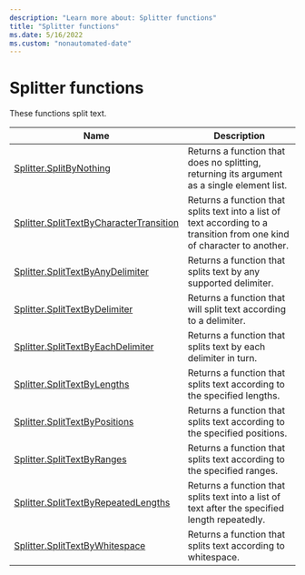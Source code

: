 ```yaml
---
description: "Learn more about: Splitter functions"
title: "Splitter functions"
ms.date: 5/16/2022
ms.custom: "nonautomated-date"
---
```

# Splitter functions

These functions split text.

|Name|Description|
|------------|---------------|
|[Splitter.SplitByNothing](splitter-splitbynothing.md)|Returns a function that does no splitting, returning its argument as a single element list.|
|[Splitter.SplitTextByCharacterTransition](splitter-splittextbycharactertransition.md)|Returns a function that splits text into a list of text according to a transition from one kind of character to another.|
|[Splitter.SplitTextByAnyDelimiter](splitter-splittextbyanydelimiter.md)|Returns a function that splits text by any supported delimiter.|
|[Splitter.SplitTextByDelimiter](splitter-splittextbydelimiter.md)|Returns a function that will split text according to a delimiter.|
|[Splitter.SplitTextByEachDelimiter](splitter-splittextbyeachdelimiter.md)|Returns a function that splits text by each delimiter in turn.|
|[Splitter.SplitTextByLengths](splitter-splittextbylengths.md)|Returns a function that splits text according to the specified lengths.|
|[Splitter.SplitTextByPositions](splitter-splittextbypositions.md)|Returns a function that splits text according to the specified positions.|
|[Splitter.SplitTextByRanges](splitter-splittextbyranges.md)|Returns a function that splits text according to the specified ranges.|
|[Splitter.SplitTextByRepeatedLengths](splitter-splittextbyrepeatedlengths.md)|Returns a function that splits text into a list of text after the specified length repeatedly.|
|[Splitter.SplitTextByWhitespace](splitter-splittextbywhitespace.md)|Returns a function that splits text according to whitespace.|
